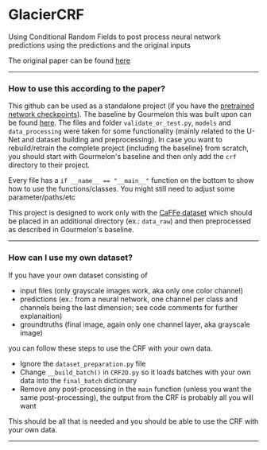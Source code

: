 # GlacierCRF
Using Conditional Random Fields to post process neural network predictions using the predictions and the original inputs

The original paper can be found [here](https://ieeexplore.ieee.org/document/10282915)

---
### How to use this according to the paper?
This github can be used as a standalone project (if you have the [pretrained network checkpoints](https://zenodo.org/record/6469519)). The baseline by Gourmelon this was built upon can be found [here](https://github.com/Nora-Go/Calving_Fronts_and_Where_to_Find_Them). The files and folder `validate_or_test.py`, `models` and `data_processing` were taken for some functionality (mainly related to the U-Net and dataset building and preprocessing). In case you want to rebuild/retrain the complete project (including the baseline) from scratch, you should start with Gourmelon's baseline and then only add the `crf` directory to their project.

Every file has a `if __name__ == "__main__"` function on the bottom to show how to use the functions/classes. You might still need to adjust some parameter/paths/etc

This project is designed to work only with the [CaFFe dataset](https://doi.pangaea.de/10.1594/PANGAEA.940950) which should be placed in an additional directory (ex.: `data_raw`) and then preprocessed as described in Gourmelon's baseline.

---
### How can I use my own dataset?

If you have your own dataset consisting of
- input files (only grayscale images work, aka only one color channel)
- predictions (ex.: from a neural network, one channel per class and channels being the last dimension; see code comments for further explanaition)
- groundtruths (final image, again only one channel layer, aka grayscale image)

you can follow these steps to use the CRF with your own data.

- Ignore the `dataset_preparation.py` file
- Change `__build_batch()` in `CRF2D.py` so it loads batches with your own data into the `final_batch` dictionary
- Remove any post-processing in the `main` function (unless you want the same post-processing), the output from the CRF is probably all you will want

This should be all that is needed and you should be able to use the CRF with your own data.

---
